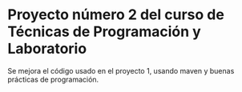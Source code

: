# Proyecto número 2 del curso de Técnicas de Programación y Laboratorio
Se mejora el código usado en el proyecto 1, usando maven y buenas prácticas de programación.

